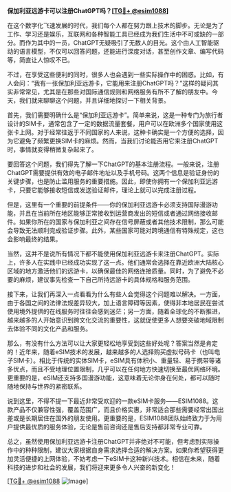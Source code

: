 **保加利亚远游卡可以注册ChatGPT吗？[[TG💪+ @esim1088](https://t.me/s/esim1088)]**

在这个数字化飞速发展的时代，我们每个人都在努力跟上技术的脚步。无论是为了工作、学习还是娱乐，互联网和各种智能工具已经成为我们生活中不可或缺的一部分。而作为其中的一员，ChatGPT无疑吸引了无数人的目光。这个由人工智能驱动的语言模型，不仅可以回答问题，还能进行深度对话，甚至创作文章、编写代码等，简直让人惊叹不已。

不过，在享受这些便利的同时，很多人也会遇到一些实际操作中的困惑。比如，有人会问：“我有一张保加利亚远游卡，它能用来注册ChatGPT吗？”这样的疑问其实非常常见，尤其是在那些对国际通信规则和网络服务有所不了解的朋友中。今天，我们就来聊聊这个问题，并且详细地探讨一下相关背景。

首先，我们需要明确什么是“保加利亚远游卡”。简单来说，这是一种专门为旅行者设计的SIM卡，通常包含了一定的数据流量套餐，用户可以在欧洲多个国家使用这张卡上网。对于经常往返于不同国家的人来说，这种卡确实是一个方便的选择，因为它避免了频繁更换SIM卡的麻烦。然而，当我们讨论能否用它来注册ChatGPT时，事情就变得稍微复杂起来了。

要回答这个问题，我们得先了解一下ChatGPT的基本注册流程。一般来说，注册ChatGPT需要提供有效的电子邮件地址以及手机号码。这两个信息是验证身份的关键步骤，也是防止滥用服务的重要措施。因此，即使你拥有一个保加利亚远游卡，只要它能够接收短信或发送验证邮件，理论上就可以完成注册过程。

但是，这里有一个重要的前提条件——你的保加利亚远游卡必须支持国际漫游功能，并且在当前所在地区能够正常接收到运营商发出的短信或者通过网络接收邮件。如果你所在的国家与保加利亚之间存在信号屏蔽或者其他技术限制，那么可能会导致无法顺利完成验证步骤。此外，某些国家可能对跨境通信有特殊规定，这也会影响最终的结果。

当然，这并不是说所有情况下都不能使用保加利亚远游卡来注册ChatGPT。实际上，许多人在实践中已经成功实现了这一点。他们通常会选择在靠近欧洲大陆核心区域的地方激活他们的远游卡，以确保最佳的网络连接质量。同时，为了避免不必要的麻烦，建议事先检查一下自己所持远游卡的具体规格和服务范围。

接下来，让我们再深入一点看看为什么有些人会觉得这个问题难以解决。一方面，由于各国之间的法律法规差异较大，加上语言障碍等因素，使得非本地居民在尝试使用境外提供的在线服务时往往会感到迷茫；另一方面，随着全球化的不断推进，越来越多的人开始意识到跨文化交流的重要性，这就促使更多人想要突破地域限制去体验不同的文化产品和服务。

那么，有没有什么方法可以让大家更轻松地享受到这些好处呢？答案当然是肯定的！近年来，随着eSIM技术的发展，越来越多的人选择购买虚拟号码卡（也叫电子SIM卡）。相比于传统的实体SIM卡，eSIM具有体积小、重量轻、易于携带等诸多优点，而且不受地理位置限制，几乎可以在任何地方快速切换至最优网络环境。更重要的是，eSIM还支持多国漫游功能，这意味着无论你身在何处，都可以随时随地保持与世界的紧密联系。

说到这里，不得不提一下最近非常受欢迎的一款eSIM卡服务——ESIM1088。这款产品不仅兼容性强，覆盖范围广，而且价格实惠，非常适合那些需要经常出国出差或是长期居住在国外的朋友使用。更重要的是，ESIM1088团队始终致力于为用户提供最优质的服务体验，无论是售前咨询还是售后支持都非常专业可靠。

总之，虽然使用保加利亚远游卡注册ChatGPT并非绝对不可能，但考虑到实际操作中的种种限制，建议大家根据自身需求选择合适的解决方案。如果你希望获得更加灵活便捷的上网体验，不妨考虑一下eSIM卡这种新兴技术。相信在未来，随着科技的进步和社会的发展，我们将迎来更多令人兴奋的新变化！

[[TG💪+ @esim1088](https://t.me/s/esim1088) ![Image](https://i.postimg.cc/4NQfJmqS/Snipaste-2025-05-13-00-14-12.png)]